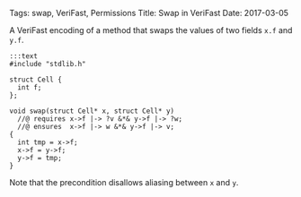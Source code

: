 Tags: swap, VeriFast, Permissions
Title: Swap in VeriFast
Date: 2017-03-05

A VeriFast encoding of a method that swaps the values of two fields `x.f` and `y.f`.

    :::text
    #include "stdlib.h"

    struct Cell {
      int f;
    };

    void swap(struct Cell* x, struct Cell* y)
      //@ requires x->f |-> ?v &*& y->f |-> ?w;
      //@ ensures  x->f |-> w &*& y->f |-> v;
    {
      int tmp = x->f;
      x->f = y->f;
      y->f = tmp;
    }

Note that the precondition disallows aliasing between `x` and `y`.
